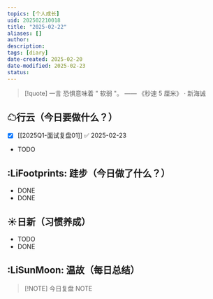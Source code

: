 ```yaml
---
topics: [个人成长]
uid: 202502210018
title: "2025-02-22"
aliases: []
author: 
description: 
tags: [diary]
date-created: 2025-02-20
date-modified: 2025-02-23
status: 
---
```


> [!quote] 一言
 恐惧意味着 " 软弱 "。 —— 《秒速 5 厘米》 · 新海诚

## ☁行云（今日要做什么？）

- [x] [[2025Q1-面试复盘01]] ✅ 2025-02-23
- TODO

## :LiFootprints: 跬步（今日做了什么？）

- DONE
- DONE

## ☀日新（习惯养成）

- TODO
- DONE

## :LiSunMoon: 温故（每日总结）

> [!NOTE] 今日复盘
> NOTE
